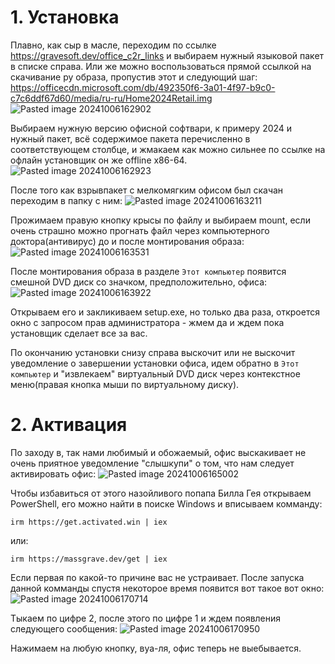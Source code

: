 # 1. Установка

Плавно, как сыр в масле, переходим по ссылке https://gravesoft.dev/office_c2r_links и выбираем нужный языковой пакет в списке справа. Или же можно воспользоваться прямой ссылкой на скачивание ру образа, пропустив этот и следующий шаг: https://officecdn.microsoft.com/db/492350f6-3a01-4f97-b9c0-c7c6ddf67d60/media/ru-ru/Home2024Retail.img
![Pasted image 20241006162902](https://github.com/user-attachments/assets/d40d07d0-dc37-4a21-ab2c-dc406a63496e)

Выбираем нужную версию офисной софтвари, к примеру 2024 и нужный пакет, всё содержимое пакета перечисленно в соответствующем столбце, и жмакаем как можно сильнее по ссылке на офлайн установщик он же offline x86-64.
![Pasted image 20241006162923](https://github.com/user-attachments/assets/9cb5386f-9c4f-4e6b-be9c-525dae9fddd6)

После того как взрывпакет с мелкомягким офисом был скачан переходим в папку с ним:
![Pasted image 20241006163211](https://github.com/user-attachments/assets/396c880d-a038-4d8e-8bda-b722f63c7f7b)

Прожимаем правую кнопку крысы по файлу и выбираем mount, если очень страшно можно прогнать файл через компьютерного доктора(антивирус) до и после монтирования образа:
![Pasted image 20241006163531](https://github.com/user-attachments/assets/1c0f5ee8-742f-47f3-a3e8-5deb189cee8b)

После монтирования образа в разделе `Этот компьютер` появится смешной DVD диск со значком, предположительно, офиса:
![Pasted image 20241006163922](https://github.com/user-attachments/assets/48e477d0-7f05-411e-8e99-04a6c8b2f436)

Открываем его и закликиваем setup.exe, но только два раза, откроется окно с запросом прав администратора - жмем да и ждем пока установщик сделает все за вас.

По окончанию установки снизу справа выскочит или не выскочит уведомление о завершении установки офиса, идем обратно в `Этот компьютер` и "извлекаем" виртуальный DVD диск через контекстное меню(правая кнопка мыши по виртуальному диску).
# 2. Активация
По заходу в, так нами любимый и обожаемый, офис выскакивает не очень приятное уведомление "слышкупи" о том, что нам следует активировать офис:
![Pasted image 20241006165002](https://github.com/user-attachments/assets/65acd852-3fa9-4f31-b8ae-1b958209984b)

Чтобы избавиться от этого назойливого попапа Билла Гея открываем PowerShell, его можно найти в поиске Windows и вписываем комманду:
```
irm https://get.activated.win | iex
```
или:
```
irm https://massgrave.dev/get | iex
```
Если первая по какой-то причине вас не устраивает. После запуска данной комманды спустя некоторое время появится вот такое вот окно:
![Pasted image 20241006170714](https://github.com/user-attachments/assets/3372241f-0f60-4fd0-921d-8605c5d591df)

Тыкаем по цифре 2, после этого по цифре 1 и ждем появления следующего сообщения:
![Pasted image 20241006170950](https://github.com/user-attachments/assets/5c66de0d-77a5-4a48-bff5-10d654ab784d)

Нажимаем на любую кнопку, вуа-ля, офис теперь не выебывается.
